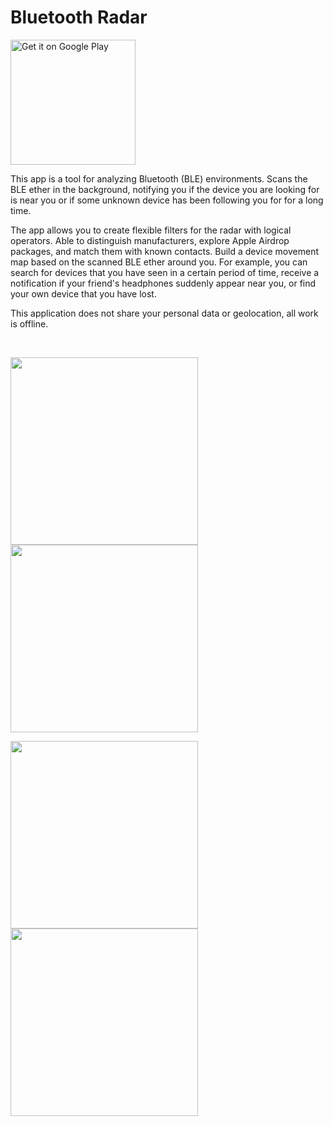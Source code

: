 # Bluetooth Radar

<a href='https://play.google.com/store/apps/details?id=f.cking.software&pcampaignid=pcampaignidMKT-Other-global-all-co-prtnr-py-PartBadge-Mar2515-1'><img alt='Get it on Google Play' src='https://play.google.com/intl/en_us/badges/static/images/badges/en_badge_web_generic.png' width='200'/></a>

This app is a tool for analyzing Bluetooth (BLE) environments. Scans the BLE ether in the background, notifying you if the device you are looking for is near you or if some unknown device has been following you for for a long time.

The app allows you to create flexible filters for the radar with logical operators. Able to distinguish manufacturers, explore Apple Airdrop packages, and match them with known contacts. Build a device movement map based on the scanned BLE ether around you. For example, you can search for devices that you have seen in a certain period of time, receive a notification if your friend's headphones suddenly appear near you, or find your own device that you have lost.

This application does not share your personal data or geolocation, all work is offline.

<br>

<img src='https://github.com/Semper-Viventem/MetaRadar/assets/18288554/1ed51c54-5c99-43a5-af00-b8e758430245' width='300'/> <img src='https://github.com/Semper-Viventem/MetaRadar/assets/18288554/d5154621-a66a-4bb2-8099-d1d2c27503df' width='300'/>

<img src='https://github.com/Semper-Viventem/MetaRadar/assets/18288554/8a59cc0d-ccc8-47c0-a1d3-3a08f8ff347a' width='300'/> <img src='https://github.com/Semper-Viventem/MetaRadar/assets/18288554/6e51793a-00ce-4e4b-9e59-c69973cde6a2' width='300'/>
